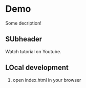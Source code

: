 # Demo

Some decription!

## SUbheader

Watch tutorial on Youtube.

## LOcal development

1. open index.html in your browser
